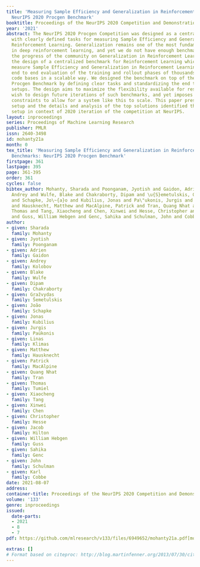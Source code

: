 ```yaml
---
title: 'Measuring Sample Efficiency and Generalization in Reinforcement Learning Benchmarks:
  NeurIPS 2020 Procgen Benchmark'
booktitle: Proceedings of the NeurIPS 2020 Competition and Demonstration Track
year: '2021'
abstract: The NeurIPS 2020 Procgen Competition was designed as a centralized benchmark
  with clearly defined tasks for measuring Sample Efficiency and Generalization in
  Reinforcement Learning. Generalization remains one of the most fundamental challenges
  in deep reinforcement learning, and yet we do not have enough benchmarks to measure
  the progress of the community on Generalization in Reinforcement Learning. We present
  the design of a centralized benchmark for Reinforcement Learning which can help
  measure Sample Efficiency and Generalization in Reinforcement Learning by doing
  end to end evaluation of the training and rollout phases of thousands of user submitted
  code bases in a scalable way. We designed the benchmark on top of the already existing
  Procgen Benchmark by defining clear tasks and standardizing the end to end evaluation
  setups. The design aims to maximize the flexibility available for researchers who
  wish to design future iterations of such benchmarks, and yet imposes necessary practical
  constraints to allow for a system like this to scale. This paper presents the competition
  setup and the details and analysis of the top solutions identified through this
  setup in context of 2020 iteration of the competition at NeurIPS.
layout: inproceedings
series: Proceedings of Machine Learning Research
publisher: PMLR
issn: 2640-3498
id: mohanty21a
month: 0
tex_title: 'Measuring Sample Efficiency and Generalization in Reinforcement Learning
  Benchmarks: NeurIPS 2020 Procgen Benchmark'
firstpage: 361
lastpage: 395
page: 361-395
order: 361
cycles: false
bibtex_author: Mohanty, Sharada and Poonganam, Jyotish and Gaidon, Adrien and Kolobov,
  Andrey and Wulfe, Blake and Chakraborty, Dipam and \u{S}emetulskis, Gra\u{z}vydas
  and Schapke, Jo\~{a}o and Kubilius, Jonas and Pa\"ukonis, Jurgis and Klimas, Linas
  and Hausknecht, Matthew and MacAlpine, Patrick and Tran, Quang Nhat and Tumiel,
  Thomas and Tang, Xiaocheng and Chen, Xinwei and Hesse, Christopher and Hilton, Jacob
  and Guss, William Hebgen and Genc, Sahika and Schulman, John and Cobbe, Karl
author:
- given: Sharada
  family: Mohanty
- given: Jyotish
  family: Poonganam
- given: Adrien
  family: Gaidon
- given: Andrey
  family: Kolobov
- given: Blake
  family: Wulfe
- given: Dipam
  family: Chakraborty
- given: Graz̆vydas
  family: S̆emetulskis
- given: João
  family: Schapke
- given: Jonas
  family: Kubilius
- given: Jurgis
  family: Paükonis
- given: Linas
  family: Klimas
- given: Matthew
  family: Hausknecht
- given: Patrick
  family: MacAlpine
- given: Quang Nhat
  family: Tran
- given: Thomas
  family: Tumiel
- given: Xiaocheng
  family: Tang
- given: Xinwei
  family: Chen
- given: Christopher
  family: Hesse
- given: Jacob
  family: Hilton
- given: William Hebgen
  family: Guss
- given: Sahika
  family: Genc
- given: John
  family: Schulman
- given: Karl
  family: Cobbe
date: 2021-08-07
address:
container-title: Proceedings of the NeurIPS 2020 Competition and Demonstration Track
volume: '133'
genre: inproceedings
issued:
  date-parts:
  - 2021
  - 8
  - 7
pdf: https://github.com/mlresearch/v133/files/6949652/mohanty21a.pdf[mohanty21a.pdf]

extras: []
# Format based on citeproc: http://blog.martinfenner.org/2013/07/30/citeproc-yaml-for-bibliographies/
---
```

